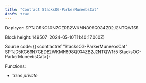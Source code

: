 ```yaml
---
title: "Contract StacksOG-ParkerMuneebsCat"
draft: true
---
```

Deployer: SPTJG5KG69N7GEDB2WKMN898Q934ZB2J2NTQW155


 



Block height: 149507 (2024-05-10T11:40:17.000Z)

Source code: {{<contractref "StacksOG-ParkerMuneebsCat" SPTJG5KG69N7GEDB2WKMN898Q934ZB2J2NTQW155 StacksOG-ParkerMuneebsCat>}}

Functions:

* trans _private_

